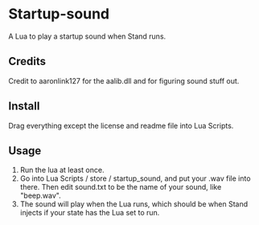 # Startup-sound
A Lua to play a startup sound when Stand runs.

## Credits  
Credit to aaronlink127 for the aalib.dll and for figuring sound stuff out.  
  
## Install  
Drag everything except the license and readme file into Lua Scripts.  

## Usage  
1. Run the lua at least once.  
2. Go into Lua Scripts / store / startup_sound, and put your .wav file into there. Then edit sound.txt to be the name of your sound, like "beep.wav".
3. The sound will play when the Lua runs, which should be when Stand injects if your state has the Lua set to run.  
